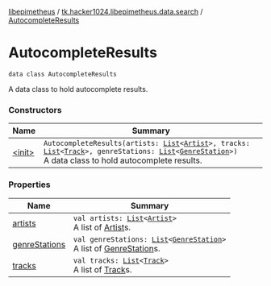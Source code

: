 [libepimetheus](../../index.md) / [tk.hacker1024.libepimetheus.data.search](../index.md) / [AutocompleteResults](./index.md)

# AutocompleteResults

`data class AutocompleteResults`

A data class to hold autocomplete results.

### Constructors

| Name | Summary |
|---|---|
| [&lt;init&gt;](-init-.md) | `AutocompleteResults(artists: `[`List`](https://kotlinlang.org/api/latest/jvm/stdlib/kotlin.collections/-list/index.html)`<`[`Artist`](../-artist/index.md)`>, tracks: `[`List`](https://kotlinlang.org/api/latest/jvm/stdlib/kotlin.collections/-list/index.html)`<`[`Track`](../-track/index.md)`>, genreStations: `[`List`](https://kotlinlang.org/api/latest/jvm/stdlib/kotlin.collections/-list/index.html)`<`[`GenreStation`](../-genre-station/index.md)`>)`<br>A data class to hold autocomplete results. |

### Properties

| Name | Summary |
|---|---|
| [artists](artists.md) | `val artists: `[`List`](https://kotlinlang.org/api/latest/jvm/stdlib/kotlin.collections/-list/index.html)`<`[`Artist`](../-artist/index.md)`>`<br>A list of [Artist](../-artist/index.md)s. |
| [genreStations](genre-stations.md) | `val genreStations: `[`List`](https://kotlinlang.org/api/latest/jvm/stdlib/kotlin.collections/-list/index.html)`<`[`GenreStation`](../-genre-station/index.md)`>`<br>A list of [GenreStation](../-genre-station/index.md)s. |
| [tracks](tracks.md) | `val tracks: `[`List`](https://kotlinlang.org/api/latest/jvm/stdlib/kotlin.collections/-list/index.html)`<`[`Track`](../-track/index.md)`>`<br>A list of [Track](../-track/index.md)s. |
